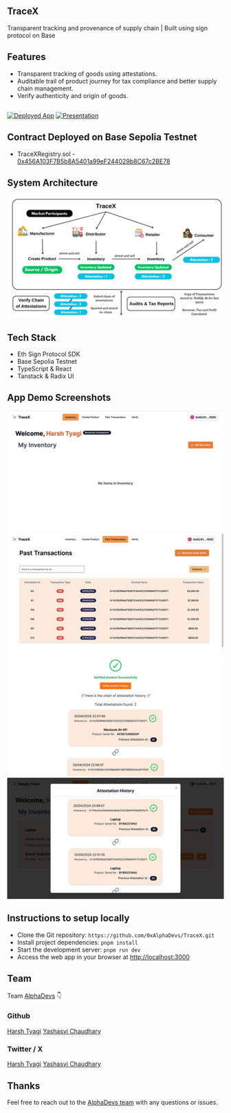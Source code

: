 ## TraceX

Transparent tracking and provenance of supply chain | Built using sign protocol on Base

## Features

- Transparent tracking of goods using attestations.
- Auditable trail of product journey for tax compliance and better supply chain management.
- Verify authenticity and origin of goods.

##

[![Deployed App](https://img.shields.io/badge/Deployed%20App-Violet?style=for-the-badge&logo=website&color=violet)](https://alphadevs.dev)
[![Presentation](https://img.shields.io/badge/Presentation-Dark%20Indigo?style=for-the-badge&logo=website&color=3b5998)](https://www.canva.com/design/DAGJrQDKiNk/U4Afe2jGrSR9RqxMieqPog/view?utm_content=DAGJrQDKiNk&utm_campaign=designshare&utm_medium=link&utm_source=editor)

## Contract Deployed on Base Sepolia Testnet

- TraceXRegistry.sol - [0x456A103F7B5b8A5401a99eF244029b8C67c2BE78](https://sepolia.basescab.org/address/0x456A103F7B5b8A5401a99eF244029b8C67c2BE78)

## System Architecture

![image](/public/system-architecture.png)

## Tech Stack

- Eth Sign Protocol SDK
- Base Sepolia Testnet
- TypeScript & React
- Tanstack & Radix UI

## App Demo Screenshots

![image](/public/app/1.jpg)
![image](/public/app/2.jpg)
![image](/public/app/3.jpg)
![image](/public/app/4.jpg)

## Instructions to setup locally

- Clone the Git repository: `https://github.com/0xAlphaDevs/TraceX.git`
- Install project dependencies: `pnpm install`
- Start the development server: `pnpm run dev`
- Access the web app in your browser at [http://localhost:3000](http://localhost:3000)

## Team

Team [AlphaDevs](https://alphadevs.dev) 👇

### Github

[Harsh Tyagi](https://github.com/mr-harshtyagi) [Yashasvi Chaudhary](https://github.com/0xyshv)

### Twitter / X

[Harsh Tyagi](https://twitter.com/mr_harshtyagi) [Yashasvi Chaudhary](https://twitter.com/0xyshv)

## Thanks

Feel free to reach out to the [AlphaDevs team](https://alphadevs.dev) with any questions or issues.
